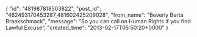  {
   "id": "481987818503822",
   "post_id": "462493170453287_481602425209028",
   "from_name": "Beverly Berta Braakschmack",
   "message": "So you can call on Human Rights if you find Lawful Excuse",
   "created_time": "2013-02-17T05:50:20+0000"
 }
